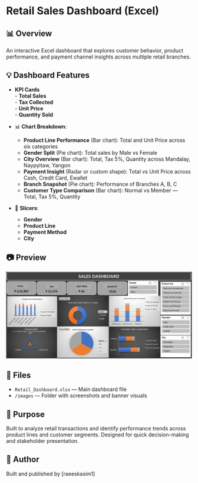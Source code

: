 #  Retail Sales Dashboard (Excel)

## 📊 Overview
An interactive Excel dashboard that explores customer behavior, product performance, and payment channel insights across multiple retail branches.  

## 💡 Dashboard Features
  -  **KPI Cards**  
    - **Total Sales**  
    - **Tax Collected**  
    - **Unit Price**  
    - **Quantity Sold**

- 📊 **Chart Breakdown**:
  - **Product Line Performance** (Bar chart): Total and Unit Price across six categories  
  - **Gender Split** (Pie chart): Total sales by Male vs Female  
  - **City Overview** (Bar chart): Total, Tax 5%, Quantity across Mandalay, Naypyitaw, Yangon  
  - **Payment Insight** (Radar or custom shape): Total vs Unit Price across Cash, Credit Card, Ewallet  
  - **Branch Snapshot** (Pie chart): Performance of Branches A, B, C  
  - **Customer Type Comparison** (Bar chart): Normal vs Member — Total, Tax 5%, Quantity  

- 🧭 **Slicers**:  
  - **Gender**  
  - **Product Line**  
  - **Payment Method**    
  - **City**

## 📷 Preview
![Dashboard Screenshot](images/dashboard_img.png)

## 📁 Files
- `Retail_Dashboard.xlsx` — Main dashboard file
- `/images` — Folder with screenshots and banner visuals

## 🚀 Purpose
Built to analyze retail transactions and identify performance trends across product lines and customer segments. Designed for quick decision-making and stakeholder presentation.

## 👤 Author
Built and published by [raeeskasim1] 
